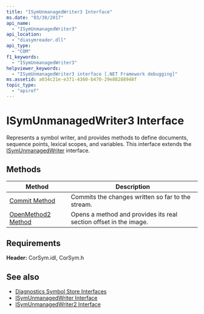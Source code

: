 ```yaml
---
title: "ISymUnmanagedWriter3 Interface"
ms.date: "03/30/2017"
api_name: 
  - "ISymUnmanagedWriter3"
api_location: 
  - "diasymreader.dll"
api_type: 
  - "COM"
f1_keywords: 
  - "ISymUnmanagedWriter3"
helpviewer_keywords: 
  - "ISymUnmanagedWriter3 interface [.NET Framework debugging]"
ms.assetid: a034c21e-e371-4360-b470-29e88288948f
topic_type: 
  - "apiref"
---
```

# ISymUnmanagedWriter3 Interface
Represents a symbol writer, and provides methods to define documents, sequence points, lexical scopes, and variables. This interface extends the [ISymUnmanagedWriter](../../../../docs/framework/unmanaged-api/diagnostics/isymunmanagedwriter-interface.md) interface.  
  
## Methods  
  
|Method|Description|  
|------------|-----------------|  
|[Commit Method](../../../../docs/framework/unmanaged-api/diagnostics/isymunmanagedwriter3-commit-method.md)|Commits the changes written so far to the stream.|  
|[OpenMethod2 Method](../../../../docs/framework/unmanaged-api/diagnostics/isymunmanagedwriter3-openmethod2-method.md)|Opens a method and provides its real section offset in the image.|  
  
## Requirements  
 **Header:** CorSym.idl, CorSym.h  
  
## See also

- [Diagnostics Symbol Store Interfaces](../../../../docs/framework/unmanaged-api/diagnostics/diagnostics-symbol-store-interfaces.md)
- [ISymUnmanagedWriter Interface](../../../../docs/framework/unmanaged-api/diagnostics/isymunmanagedwriter-interface.md)
- [ISymUnmanagedWriter2 Interface](../../../../docs/framework/unmanaged-api/diagnostics/isymunmanagedwriter2-interface.md)
